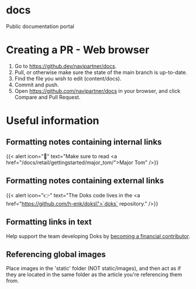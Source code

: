 # docs
Public documentation portal


# Creating a PR - Web browser

1. Go to https://github.dev/navipartner/docs.
2. Pull, or otherwise make sure the state of the main branch is up-to-date.
3. Find the file you wish to edit (content/docs).
4. Commit and push.
5. Open https://github.com/navipartner/docs in your browser, and click Compare and Pull Request.

# Useful information

## Formatting notes containing internal links

{{< alert icon="📝" text="Make sure to read <a href=\"/docs/retail/gettingstarted/major_tom/\">Major Tom</a>" />}}

## Formatting notes containing external links

{{< alert icon="👉" text="The Doks code lives in the <a href=\"https://github.com/h-enk/doks\">`doks` repository</a>." />}}

## Formatting links in text

Help support the team developing Doks by [becoming a financial contributor](/docs/contributing/financial-contributions/).

## Referencing global images

Place images in the 'static' folder (NOT static/images), and then act as if they are located in the same folder as the article you're referencing them from.
